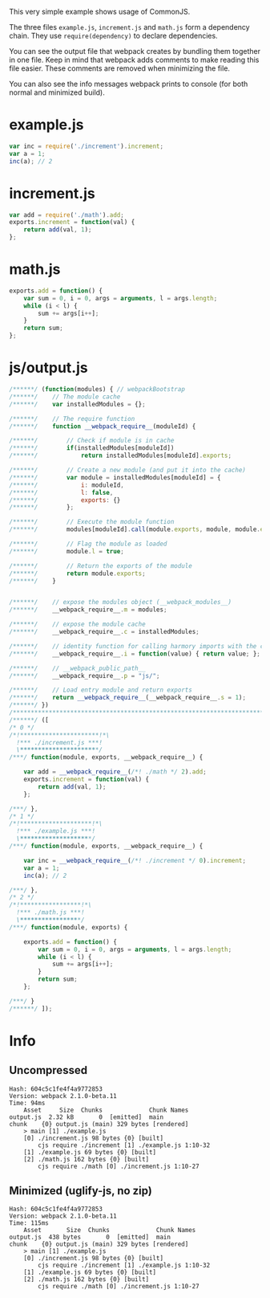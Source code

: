 This very simple example shows usage of CommonJS.

The three files `example.js`, `increment.js` and `math.js` form a dependency chain. They use `require(dependency)` to declare dependencies.

You can see the output file that webpack creates by bundling them together in one file. Keep in mind that webpack adds comments to make reading this file easier. These comments are removed when minimizing the file.

You can also see the info messages webpack prints to console (for both normal and minimized build).

# example.js

``` javascript
var inc = require('./increment').increment;
var a = 1;
inc(a); // 2
```

# increment.js

``` javascript
var add = require('./math').add;
exports.increment = function(val) {
    return add(val, 1);
};
```

# math.js

``` javascript
exports.add = function() {
    var sum = 0, i = 0, args = arguments, l = args.length;
    while (i < l) {
        sum += args[i++];
    }
    return sum;
};
```

# js/output.js

``` javascript
/******/ (function(modules) { // webpackBootstrap
/******/ 	// The module cache
/******/ 	var installedModules = {};

/******/ 	// The require function
/******/ 	function __webpack_require__(moduleId) {

/******/ 		// Check if module is in cache
/******/ 		if(installedModules[moduleId])
/******/ 			return installedModules[moduleId].exports;

/******/ 		// Create a new module (and put it into the cache)
/******/ 		var module = installedModules[moduleId] = {
/******/ 			i: moduleId,
/******/ 			l: false,
/******/ 			exports: {}
/******/ 		};

/******/ 		// Execute the module function
/******/ 		modules[moduleId].call(module.exports, module, module.exports, __webpack_require__);

/******/ 		// Flag the module as loaded
/******/ 		module.l = true;

/******/ 		// Return the exports of the module
/******/ 		return module.exports;
/******/ 	}


/******/ 	// expose the modules object (__webpack_modules__)
/******/ 	__webpack_require__.m = modules;

/******/ 	// expose the module cache
/******/ 	__webpack_require__.c = installedModules;

/******/ 	// identity function for calling harmory imports with the correct context
/******/ 	__webpack_require__.i = function(value) { return value; };

/******/ 	// __webpack_public_path__
/******/ 	__webpack_require__.p = "js/";

/******/ 	// Load entry module and return exports
/******/ 	return __webpack_require__(__webpack_require__.s = 1);
/******/ })
/************************************************************************/
/******/ ([
/* 0 */
/*!**********************!*\
  !*** ./increment.js ***!
  \**********************/
/***/ function(module, exports, __webpack_require__) {

	var add = __webpack_require__(/*! ./math */ 2).add;
	exports.increment = function(val) {
	    return add(val, 1);
	};

/***/ },
/* 1 */
/*!********************!*\
  !*** ./example.js ***!
  \********************/
/***/ function(module, exports, __webpack_require__) {

	var inc = __webpack_require__(/*! ./increment */ 0).increment;
	var a = 1;
	inc(a); // 2

/***/ },
/* 2 */
/*!*****************!*\
  !*** ./math.js ***!
  \*****************/
/***/ function(module, exports) {

	exports.add = function() {
	    var sum = 0, i = 0, args = arguments, l = args.length;
	    while (i < l) {
	        sum += args[i++];
	    }
	    return sum;
	};

/***/ }
/******/ ]);
```

# Info

## Uncompressed

```
Hash: 604c5c1fe4f4a9772853
Version: webpack 2.1.0-beta.11
Time: 94ms
    Asset     Size  Chunks             Chunk Names
output.js  2.32 kB       0  [emitted]  main
chunk    {0} output.js (main) 329 bytes [rendered]
    > main [1] ./example.js 
    [0] ./increment.js 98 bytes {0} [built]
        cjs require ./increment [1] ./example.js 1:10-32
    [1] ./example.js 69 bytes {0} [built]
    [2] ./math.js 162 bytes {0} [built]
        cjs require ./math [0] ./increment.js 1:10-27
```

## Minimized (uglify-js, no zip)

```
Hash: 604c5c1fe4f4a9772853
Version: webpack 2.1.0-beta.11
Time: 115ms
    Asset       Size  Chunks             Chunk Names
output.js  438 bytes       0  [emitted]  main
chunk    {0} output.js (main) 329 bytes [rendered]
    > main [1] ./example.js 
    [0] ./increment.js 98 bytes {0} [built]
        cjs require ./increment [1] ./example.js 1:10-32
    [1] ./example.js 69 bytes {0} [built]
    [2] ./math.js 162 bytes {0} [built]
        cjs require ./math [0] ./increment.js 1:10-27
```